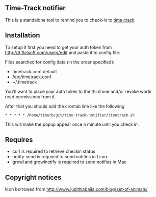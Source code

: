 Time-Track notifier
-------------------

This is a standalone tool to remind you to check-in to [time-track](https://github.com/fs/time-track-reborn)

Installation
------------

To setup it first you need to get your auth token from http://tt.flatsoft.com/users/edit
and paste it to config file.

Files searched for config data (in the order specified):
* timetrack.conf.default
* /etc/timetrack.conf
* ~/.timetrack

You'll want to place your auth token to the third one and/or revoke world read permissions from it.

After that you should add the crontab line like the following:

    * * * * * /home/timurb/git/time-track-notifier/timetrack.sh

This will make the popup appear once a minute until you check in.

Requires
--------

* curl is required to retrieve checkin status
* notify-send is required to send notifies in Linux
* growl and growlnotify is required to send notifies in Mac

Copyright notices
-----------------

Icon borrowed from http://www.judithlabaila.com/blog/set-of-animals/
